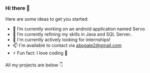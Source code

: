 ### Hi there 👋
Here are some ideas to get you started:

- 🔭 I’m currently working on an android application named Servo
- 🌱 I’m currently refining my skills in Java and SQL Server..
- 🏢 I'm currently actively looking for internships!
- 📫 I'm available to contact via abogale2@gmail.com
- ⚡ Fun fact: I love coding 🙂

All my projects are below
    👇
